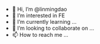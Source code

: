 - 👋 Hi, I’m @linmingdao
- 👀 I’m interested in FE
- 🌱 I’m currently learning ...
- 💞️ I’m looking to collaborate on ...
- 📫 How to reach me ...

<!---
linmingdao/linmingdao is a ✨ special ✨ repository because its `README.md` (this file) appears on your GitHub profile.
You can click the Preview link to take a look at your changes.
--->
